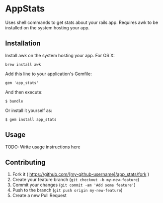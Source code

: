 # AppStats

Uses shell commands to get stats about your rails app. 
Requires awk to be installed on the system hosting your app.

## Installation

Install awk on the system hosting your app.
For OS X:

    brew install awk

Add this line to your application's Gemfile:

    gem 'app_stats'

And then execute:

    $ bundle

Or install it yourself as:

    $ gem install app_stats

## Usage

TODO: Write usage instructions here

## Contributing

1. Fork it ( https://github.com/[my-github-username]/app_stats/fork )
2. Create your feature branch (`git checkout -b my-new-feature`)
3. Commit your changes (`git commit -am 'Add some feature'`)
4. Push to the branch (`git push origin my-new-feature`)
5. Create a new Pull Request
